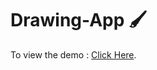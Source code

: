 # Drawing-App :paintbrush:

To view the demo : [Click Here](https://snehap02.github.io/drawing-app/).

